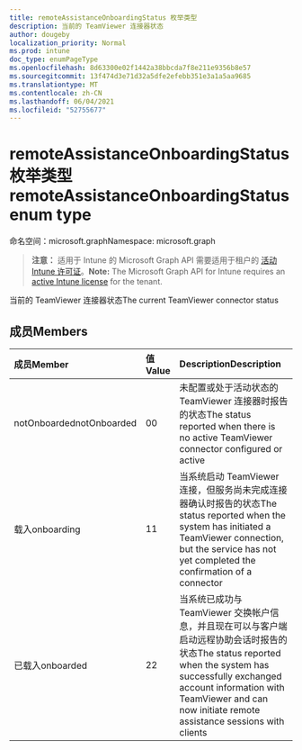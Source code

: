 ```yaml
---
title: remoteAssistanceOnboardingStatus 枚举类型
description: 当前的 TeamViewer 连接器状态
author: dougeby
localization_priority: Normal
ms.prod: intune
doc_type: enumPageType
ms.openlocfilehash: 8d63300e02f1442a38bbcda7f8e211e9356b8e57
ms.sourcegitcommit: 13f474d3e71d32a5dfe2efebb351e3a1a5aa9685
ms.translationtype: MT
ms.contentlocale: zh-CN
ms.lasthandoff: 06/04/2021
ms.locfileid: "52755677"
---
```

# <a name="remoteassistanceonboardingstatus-enum-type"></a><span data-ttu-id="8e4ad-103">remoteAssistanceOnboardingStatus 枚举类型</span><span class="sxs-lookup"><span data-stu-id="8e4ad-103">remoteAssistanceOnboardingStatus enum type</span></span>

<span data-ttu-id="8e4ad-104">命名空间：microsoft.graph</span><span class="sxs-lookup"><span data-stu-id="8e4ad-104">Namespace: microsoft.graph</span></span>

> <span data-ttu-id="8e4ad-105">**注意：** 适用于 Intune 的 Microsoft Graph API 需要适用于租户的 [活动 Intune 许可证](https://go.microsoft.com/fwlink/?linkid=839381)。</span><span class="sxs-lookup"><span data-stu-id="8e4ad-105">**Note:** The Microsoft Graph API for Intune requires an [active Intune license](https://go.microsoft.com/fwlink/?linkid=839381) for the tenant.</span></span>

<span data-ttu-id="8e4ad-106">当前的 TeamViewer 连接器状态</span><span class="sxs-lookup"><span data-stu-id="8e4ad-106">The current TeamViewer connector status</span></span>

## <a name="members"></a><span data-ttu-id="8e4ad-107">成员</span><span class="sxs-lookup"><span data-stu-id="8e4ad-107">Members</span></span>
|<span data-ttu-id="8e4ad-108">成员</span><span class="sxs-lookup"><span data-stu-id="8e4ad-108">Member</span></span>|<span data-ttu-id="8e4ad-109">值</span><span class="sxs-lookup"><span data-stu-id="8e4ad-109">Value</span></span>|<span data-ttu-id="8e4ad-110">Description</span><span class="sxs-lookup"><span data-stu-id="8e4ad-110">Description</span></span>|
|:---|:---|:---|
|<span data-ttu-id="8e4ad-111">notOnboarded</span><span class="sxs-lookup"><span data-stu-id="8e4ad-111">notOnboarded</span></span>|<span data-ttu-id="8e4ad-112">0</span><span class="sxs-lookup"><span data-stu-id="8e4ad-112">0</span></span>|<span data-ttu-id="8e4ad-113">未配置或处于活动状态的 TeamViewer 连接器时报告的状态</span><span class="sxs-lookup"><span data-stu-id="8e4ad-113">The status reported when there is no active TeamViewer connector configured or active</span></span>|
|<span data-ttu-id="8e4ad-114">载入</span><span class="sxs-lookup"><span data-stu-id="8e4ad-114">onboarding</span></span>|<span data-ttu-id="8e4ad-115">1</span><span class="sxs-lookup"><span data-stu-id="8e4ad-115">1</span></span>|<span data-ttu-id="8e4ad-116">当系统启动 TeamViewer 连接，但服务尚未完成连接器确认时报告的状态</span><span class="sxs-lookup"><span data-stu-id="8e4ad-116">The status reported when the system has initiated a TeamViewer connection, but the service has not yet completed the confirmation of a connector</span></span>|
|<span data-ttu-id="8e4ad-117">已载入</span><span class="sxs-lookup"><span data-stu-id="8e4ad-117">onboarded</span></span>|<span data-ttu-id="8e4ad-118">2</span><span class="sxs-lookup"><span data-stu-id="8e4ad-118">2</span></span>|<span data-ttu-id="8e4ad-119">当系统已成功与 TeamViewer 交换帐户信息，并且现在可以与客户端启动远程协助会话时报告的状态</span><span class="sxs-lookup"><span data-stu-id="8e4ad-119">The status reported when the system has successfully exchanged account information with TeamViewer and can now initiate remote assistance sessions with clients</span></span>|




